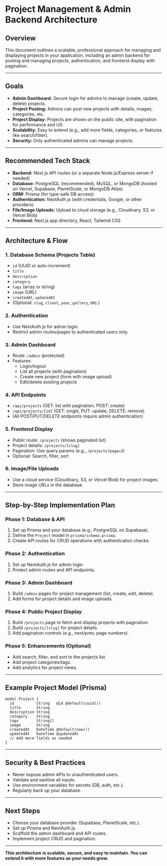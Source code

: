 # Project Management & Admin Backend Architecture

## Overview
This document outlines a scalable, professional approach for managing and displaying projects in your application, including an admin backend for posting and managing projects, authentication, and frontend display with pagination.

---

## Goals
- **Admin Dashboard:** Secure login for admins to manage (create, update, delete) projects.
- **Project Posting:** Admins can post new projects with details, images, categories, etc.
- **Project Display:** Projects are shown on the public site, with pagination for performance and UX.
- **Scalability:** Easy to extend (e.g., add more fields, categories, or features like search/filter).
- **Security:** Only authenticated admins can manage projects.

---

## Recommended Tech Stack
- **Backend:** Next.js API routes (or a separate Node.js/Express server if needed)
- **Database:** PostgreSQL (recommended), MySQL, or MongoDB (hosted on Vercel, Supabase, PlanetScale, or MongoDB Atlas)
- **ORM:** Prisma (for type-safe DB access)
- **Authentication:** NextAuth.js (with credentials, Google, or other providers)
- **File/Image Uploads:** Upload to cloud storage (e.g., Cloudinary, S3, or Vercel Blob)
- **Frontend:** Next.js app directory, React, Tailwind CSS

---

## Architecture & Flow

### 1. **Database Schema (Projects Table)**
- `id` (UUID or auto-increment)
- `title`
- `description`
- `category`
- `tags` (array or string)
- `image` (URL)
- `createdAt`, `updatedAt`
- (Optional: `slug`, `client`, `year`, `gallery`, etc.)

### 2. **Authentication**
- Use NextAuth.js for admin login.
- Restrict admin routes/pages to authenticated users only.

### 3. **Admin Dashboard**
- Route: `/admin` (protected)
- Features:
  - Login/logout
  - List all projects (with pagination)
  - Create new project (form with image upload)
  - Edit/delete existing projects

### 4. **API Endpoints**
- `/api/projects` (GET: list with pagination, POST: create)
- `/api/projects/[id]` (GET: single, PUT: update, DELETE: remove)
- (All POST/PUT/DELETE endpoints require admin authentication)

### 5. **Frontend Display**
- Public route: `/projects` (shows paginated list)
- Project details: `/projects/[slug]`
- Pagination: Use query params (e.g., `/projects?page=2`)
- Optional: Search, filter, sort

### 6. **Image/File Uploads**
- Use a cloud service (Cloudinary, S3, or Vercel Blob) for project images.
- Store image URLs in the database.

---

## Step-by-Step Implementation Plan

### **Phase 1: Database & API**
1. Set up Prisma and your database (e.g., PostgreSQL on Supabase).
2. Define the `Project` model in `prisma/schema.prisma`.
3. Create API routes for CRUD operations with authentication checks.

### **Phase 2: Authentication**
1. Set up NextAuth.js for admin login.
2. Protect admin routes and API endpoints.

### **Phase 3: Admin Dashboard**
1. Build `/admin` pages for project management (list, create, edit, delete).
2. Add forms for project details and image uploads.

### **Phase 4: Public Project Display**
1. Build `/projects` page to fetch and display projects with pagination.
2. Build `/projects/[slug]` for project details.
3. Add pagination controls (e.g., next/prev, page numbers).

### **Phase 5: Enhancements (Optional)**
- Add search, filter, and sort to the projects list.
- Add project categories/tags.
- Add analytics for project views.

---

## Example Project Model (Prisma)
```prisma
model Project {
  id          String   @id @default(uuid())
  title       String
  description String
  category    String
  tags        String[]
  image       String
  createdAt   DateTime @default(now())
  updatedAt   DateTime @updatedAt
  // Add more fields as needed
}
```

---

## Security & Best Practices
- Never expose admin APIs to unauthenticated users.
- Validate and sanitize all inputs.
- Use environment variables for secrets (DB, auth, etc.).
- Regularly back up your database.

---

## Next Steps
- Choose your database provider (Supabase, PlanetScale, etc.).
- Set up Prisma and NextAuth.js.
- Scaffold the admin dashboard and API routes.
- Implement project CRUD and pagination.

---

**This architecture is scalable, secure, and easy to maintain. You can extend it with more features as your needs grow.** 